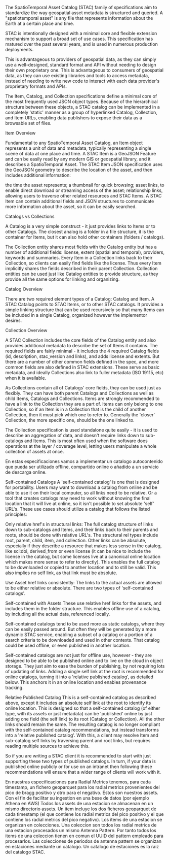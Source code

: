 The SpatioTemporal Asset Catalog (STAC) family of specifications aim to standardize the way geospatial asset metadata is structured and queried. A "spatiotemporal asset" is any file that represents information about the Earth at a certain place and time.

STAC is intentionally designed with a minimal core and flexible extension mechanism to support a broad set of use cases. This specification has matured over the past several years, and is used in numerous production deployments.

This is advantageous to providers of geospatial data, as they can simply use a well-designed, standard format and API without needing to design their own proprietary one. This is advantageous to consumers of geospatial data, as they can use existing libraries and tools to access metadata, instead of needing to write new code to interact with each data provider's proprietary formats and APIs.

The Item, Catalog, and Collection specifications define a minimal core of the most frequently used JSON object types. Because of the hierarchical structure between these objects, a STAC catalog can be implemented in a completely 'static' manner as a group of hyperlinked Catalog, Collection, and Item URLs, enabling data publishers to expose their data as a browsable set of files.

Item Overview

Fundamental to any SpatioTemporal Asset Catalog, an Item object represents a unit of data and metadata, typically representing a single scene of data at one place and time. A STAC Item is a GeoJSON Feature and can be easily read by any modern GIS or geospatial library, and it describes a SpatioTemporal Asset. The STAC Item JSON specification uses the GeoJSON geometry to describe the location of the asset, and then includes additional information:

the time the asset represents;
a thumbnail for quick browsing;
asset links, to enable direct download or streaming access of the asset;
relationship links, allowing users to traverse other related resources and STAC Items.
A STAC Item can contain additional fields and JSON structures to communicate more information about the asset, so it can be easily searched.

Catalogs vs Collections

A Catalog is a very simple construct - it just provides links to Items or to other Catalogs. The closest analog is a folder in a file structure, it is the container for Items, but it can also hold other containers (folders / catalogs).

The Collection entity shares most fields with the Catalog entity but has a number of additional fields: license, extent (spatial and temporal), providers, keywords and summaries. Every Item in a Collection links back to their Collection, so clients can easily find fields like the license. Thus every Item implicitly shares the fields described in their parent Collection. Collection entities can be used just like Catalog entities to provide structure, as they provide all the same options for linking and organizing.

Catalog Overview

There are two required element types of a Catalog: Catalog and Item. A STAC Catalog points to STAC Items, or to other STAC catalogs. It provides a simple linking structure that can be used recursively so that many Items can be included in a single Catalog, organized however the implementor desires.

Collection Overview

A STAC Collection includes the core fields of the Catalog entity and also provides additional metadata to describe the set of Items it contains. The required fields are fairly minimal - it includes the 4 required Catalog fields (id, description, stac_version and links), and adds license and extents. But there are a number of other common fields defined in the spec, and more common fields are also defined in STAC extensions. These serve as basic metadata, and ideally Collections also link to fuller metadata (ISO 19115, etc) when it is available.

As Collections contain all of Catalogs' core fields, they can be used just as flexibly. They can have both parent Catalogs and Collections as well as child Items, Catalogs and Collections. Items are strongly recommended to have a link to the Collection they are a part of. Items can only belong to one Collection, so if an Item is in a Collection that is the child of another Collection, then it must pick which one to refer to. Generally the 'closer' Collection, the more specific one, should be the one linked to.

The Collection specification is used standalone quite easily - it is used to describe an aggregation of data, and doesn't require links down to sub-catalogs and Items. This is most often used when the software does operations at the layer / coverage level, letting users manipulate a whole collection of assets at once.

En estas especificaciones vamos a implementar un catalogo autocontenido que pueda ser utilizado offline, compartido online o añadido a un servicio de descarga online.

Self-contained Catalogs
A 'self-contained catalog' is one that is designed for portability. Users may want to download a catalog from online and be able to use it on their local computer, so all links need to be relative. Or a tool that creates catalogs may need to work without knowing the final location that it will live at online, so it isn't possible to set absolute 'self' URL's. These use cases should utilize a catalog that follows the listed principles:

Only relative href's in structural links: The full catalog structure of links down to sub-catalogs and Items, and their links back to their parents and roots, should be done with relative URL's. The structural rel types include root, parent, child, item, and collection. Other links can be absolute, especially if they describe a resource that makes less sense in the catalog, like sci:doi, derived_from or even license (it can be nice to include the license in the catalog, but some licenses live at a canonical online location which makes more sense to refer to directly). This enables the full catalog to be downloaded or copied to another location and to still be valid. This also implies no self link, as that link must be absolute.

Use Asset href links consistently: The links to the actual assets are allowed to be either relative or absolute. There are two types of 'self-contained catalogs'.

Self-contained with Assets
These use relative href links for the assets, and includes them in the folder structure. This enables offline use of a catalog, by including all the actual data, referenced locally.

Self-contained catalogs tend to be used more as static catalogs, where they can be easily passed around. But often they will be generated by a more dynamic STAC service, enabling a subset of a catalog or a portion of a search criteria to be downloaded and used in other contexts. That catalog could be used offline, or even published in another location.

Self-contained catalogs are not just for offline use, however - they are designed to be able to be published online and to live on the cloud in object storage. They just aim to ease the burden of publishing, by not requiring lots of updating of links. Adding a single self link at the root is recommended for online catalogs, turning it into a 'relative published catalog', as detailed below. This anchors it in an online location and enables provenance tracking.

Relative Published Catalog
This is a self-contained catalog as described above, except it includes an absolute self link at the root to identify its online location. This is designed so that a self-contained catalog (of either type, with its assets or just metadata) can be 'published' online by just adding one field (the self link) to its root (Catalog or Collection). All the other links should remain the same. The resulting catalog is no longer compliant with the self-contained catalog recommendations, but instead transforms into a 'relative published catalog'. With this, a client may resolve Item and sub-catalog self links by traversing parent and root links, but requires reading multiple sources to achieve this.

So if you are writing a STAC client it is recommended to start with just supporting these two types of published catalogs. In turn, if your data is published online publicly or for use on an intranet then following these recommendations will ensure that a wider range of clients will work with it.

En nuestras especificaciones para Radial Metrics tenemos, para cada timestamp, un fichero geoparquet para los radial metrics provenientes del pico de bragg positivo y otro para el negativo. Estos son nuestros assets. Con el fin de facilitar su ingestion en una bese de datos (por ejemplo Athena en AWS) Todos los assets de una estacion se almacenan en un mismo directorio assets. Un item incluye los dos ficheros geoparquet de cada timestamp (el que contiene los radial metrics del pico positivo y el que contiene los radial metrics del pico negativo). Los items de una estacion se organizan en colecciones. Una coleccion son todos los radial metrics de una estacion procesados un mismo Antenna Pattern. Por tanto todos los items de una coleccion tienen en comun el UUID del pattern empleado para procesarlos. Las colecciones de periodos de antenna pattern se organizan en estaciones mediante un catalogo. Un catalogo de estaciones es la raiz del catalogo STAC.